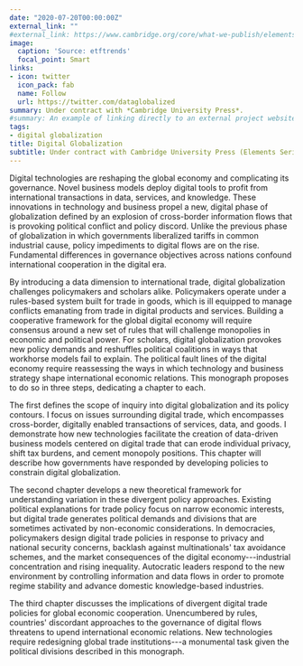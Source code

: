 ```yaml
---
date: "2020-07-20T00:00:00Z"
external_link: ""
#external_link: https://www.cambridge.org/core/what-we-publish/elements/international-relations
image:
  caption: 'Source: etftrends'
  focal_point: Smart
links:
- icon: twitter
  icon_pack: fab
  name: Follow
  url: https://twitter.com/dataglobalized
summary: Under contract with *Cambridge University Press*.
#summary: An example of linking directly to an external project website using `external_link`.
tags:
- digital globalization
title: Digital Globalization
subtitle: Under contract with Cambridge University Press (Elements Series in International Relations).
---
```

Digital technologies are reshaping the global economy and complicating its governance. Novel business models deploy digital tools to profit from international transactions in data, services, and knowledge. These innovations in technology and business propel a new, digital phase of globalization defined by an explosion of cross-border information flows that is provoking political conflict and policy discord. Unlike the previous phase of globalization in which governments liberalized tariffs in common industrial cause, policy impediments to digital flows are on the rise. Fundamental differences in governance objectives across nations confound international cooperation in the digital era.

By introducing a data dimension to international trade, digital globalization challenges policymakers and scholars alike. Policymakers operate under a rules-based system built for trade in goods, which is ill equipped to manage conflicts emanating from trade in digital products and services. Building a cooperative framework for the global digital economy will require consensus around a new set of rules that will challenge monopolies in economic and political power. For scholars, digital globalization provokes new policy demands and reshuffles political coalitions in ways that workhorse models fail to explain. The political fault lines of the digital economy require reassessing the ways in which technology and business strategy shape international economic relations. This monograph proposes to do so in three steps, dedicating a chapter to each. 

The first defines the scope of inquiry into digital globalization and its policy contours. I focus on issues surrounding digital trade, which encompasses cross-border, digitally enabled transactions of services, data, and goods. I demonstrate how new technologies facilitate the creation of data-driven business models centered on digital trade that can erode individual privacy, shift tax burdens, and cement monopoly positions. This chapter will describe how governments have responded by developing policies to constrain digital globalization. 

The second chapter develops a new theoretical framework for understanding variation in these divergent policy approaches. Existing political explanations for trade policy focus on narrow economic interests, but digital trade generates political demands and divisions that are sometimes activated by non-economic considerations. In democracies, policymakers design digital trade policies in response to privacy and national security concerns, backlash against multinationals' tax avoidance schemes, and the market consequences of the digital economy---industrial concentration and rising inequality. Autocratic leaders respond to the new environment by controlling information and data flows in order to promote regime stability and advance domestic knowledge-based industries. 

The third chapter discusses the implications of divergent digital trade policies for global economic cooperation. Unencumbered by rules, countries' discordant approaches to the governance of digital flows threatens to upend international economic relations. New technologies require redesigning global trade institutions---a monumental task given the political divisions described in this monograph.   